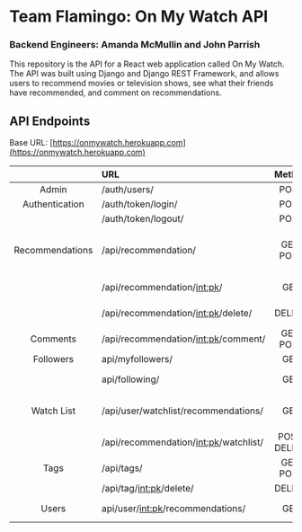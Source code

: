 # Team Flamingo: On My Watch API
### Backend Engineers: Amanda McMullin and John Parrish

This repository is the API for a React web application called On My Watch. The API was built using Django and Django REST Framework, and allows users to recommend movies or television shows, see what their friends have recommended, and comment on recommendations.

## API Endpoints

Base URL: [https://onmywatch.herokuapp.com](https://onmywatch.herokuapp.com)

|                 | URL                                     |    Method    |                                   Function |
| :-------------: | :-------------------------------------- | :----------: | -----------------------------------------: |
|      Admin      | /auth/users/                            |     POST     |                                Create User |
| Authentication  | /auth/token/login/                      |     POST     |                                      Login |
|                 | /auth/token/logout/                     |     POST     |                                     Logout |
| Recommendations | /api/recommendation/                    |  GET, POST   | View Recommendation, Create Recommendation |
|                 | /api/recommendation/<int:pk>/           |     GET      |                     Recommendation Details |
|                 | /api/recommendation/<int:pk>/delete/    |    DELETE    |                     Delete Recommendations |
|    Comments     | /api/recommendation/<int:pk>/comment/   |  GET, POST   |              View Comments, Create Comment |
|    Followers    | api/myfollowers/                        |     GET      |                          List of Followers |
|                 | api/following/                          |     GET      |            List of Users You Are Following |
|   Watch List    | /api/user/watchlist/recommendations/    |     GET      |          View User Favorite Recommendation |
|                 | /api/recommendation/<int:pk>/watchlist/ | POST, DELETE |            Add Favorites, Remove Favorites |
|      Tags       | /api/tags/                              |  GET, POST   |                      View Tags, Create Tag |
|                 | /api/tag/<int:pk>/delete/               |    DELETE    |                                Delete Tags |
|      Users      | api/user/<int:pk>/recommendations/      |     GET      |             View All Users Recommendations |

